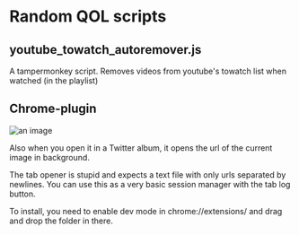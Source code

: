 # Random QOL scripts


## youtube_towatch_autoremover.js
A tampermonkey script. Removes videos from youtube's towatch list when watched (in the playlist)

## Chrome-plugin
![an image](https://kosshi.fi/u/sUrn.png)

Also when you open it in a Twitter album, it opens the url of the current image in background.

The tab opener is stupid and expects a text file with only urls separated by newlines. You can use this as a very basic session manager with the tab log button.

To install, you need to enable dev mode in chrome://extensions/ and drag and drop the folder in there.
